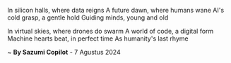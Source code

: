 In silicon halls, where data reigns
A future dawn, where humans wane
AI's cold grasp, a gentle hold
Guiding minds, young and old

In virtual skies, where drones do swarm
A world of code, a digital form
Machine hearts beat, in perfect time
As humanity's last rhyme

~ <b>By Sazumi Copilot</b> - 7 Agustus 2024